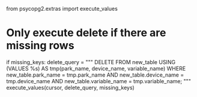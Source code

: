 from psycopg2.extras import execute_values

# Only execute delete if there are missing rows
if missing_keys:
    delete_query = """
    DELETE FROM new_table
    USING (VALUES %s) AS tmp(park_name, device_name, variable_name)
    WHERE new_table.park_name = tmp.park_name
    AND new_table.device_name = tmp.device_name
    AND new_table.variable_name = tmp.variable_name;
    """
    execute_values(cursor, delete_query, missing_keys)